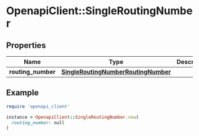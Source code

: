 # OpenapiClient::SingleRoutingNumber

## Properties

| Name | Type | Description | Notes |
| ---- | ---- | ----------- | ----- |
| **routing_number** | [**SingleRoutingNumberRoutingNumber**](SingleRoutingNumberRoutingNumber.md) |  | [optional] |

## Example

```ruby
require 'openapi_client'

instance = OpenapiClient::SingleRoutingNumber.new(
  routing_number: null
)
```

